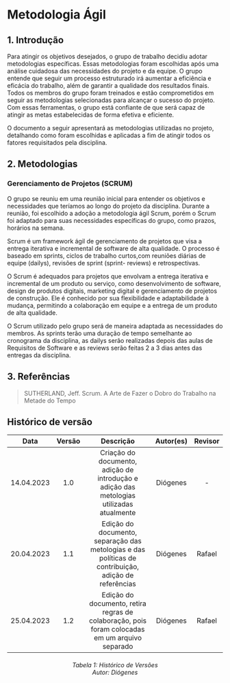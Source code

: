 # Metodologia Ágil

## 1. Introdução

Para atingir os objetivos desejados, o grupo de trabalho decidiu adotar metodologias específicas. Essas metodologias foram escolhidas após uma análise cuidadosa das necessidades do projeto e da equipe. O grupo entende que seguir um processo estruturado irá aumentar a eficiência e eficácia do trabalho, além de garantir a qualidade dos resultados finais. Todos os membros do grupo foram treinados e estão comprometidos em seguir as metodologias selecionadas para alcançar o sucesso do projeto. Com essas ferramentas, o grupo está confiante de que será capaz de atingir as metas estabelecidas de forma efetiva e eficiente.

O documento a seguir apresentará as metodologias utilizadas no projeto, detalhando como foram escolhidas e aplicadas a fim de atingir todos os fatores requisitados pela disciplina.

## 2. Metodologias

### Gerenciamento de Projetos (SCRUM)

O grupo se reuniu em uma reunião inicial para entender os objetivos e necessidades que teríamos ao longo do projeto da disciplina. Durante a reunião, foi escolhido a adoção a metodologia ágil Scrum, porém o Scrum foi adaptado para suas necessidades específicas do grupo, como prazos, horários na semana.

Scrum é um framework ágil de gerenciamento de projetos que visa a entrega iterativa e incremental de software de alta qualidade. O processo é baseado em sprints, ciclos de trabalho curtos,com reuniões diárias de equipe (dailys), revisões de sprint (sprint- reviews) e retrospectivas.

O Scrum é adequados para projetos que envolvam a entrega iterativa e incremental de um produto ou serviço, como desenvolvimento de software, design de produtos digitais, marketing digital e gerenciamento de projetos de construção. Ele é conhecido por sua flexibilidade e adaptabilidade à mudança, permitindo a colaboração em equipe e a entrega de um produto de alta qualidade.

O Scrum utilizado pelo grupo será de maneira adaptada as necessidades do membros. As sprints terão uma duração de tempo semelhante ao cronograma da disciplina, as dailys serão realizadas depois das aulas de Requisitos de Software e as reviews serão feitas 2 a 3 dias antes das entregas da disciplina.

## 3. Referências

> SUTHERLAND, Jeff. Scrum. A Arte de Fazer o Dobro do Trabalho na Metade do Tempo

## Histórico de versão
|    Data    | Versão | Descrição                                                                      | Autor(es)  | Revisor  |
| :--------: | :----: | :----------------------------------------------------------------------------: | :--------: | :------: |
| 14.04.2023 | 1.0    | Criação do documento, adição de introdução e adição das metologias utilizadas atualmente | Diógenes   |    -     |
| 20.04.2023 | 1.1    | Edição do documento, separação das metologias e das políticas de contribuição, adição de referências | Diógenes  | Rafael |
| 25.04.2023 | 1.2    | Edição do documento, retira regras de colaboração, pois foram colocadas em um arquivo separado | Diógenes  | Rafael |

<h6 align = "center"> Tabela 1: Histórico de Versões
<br> Autor: Diógenes </h6>